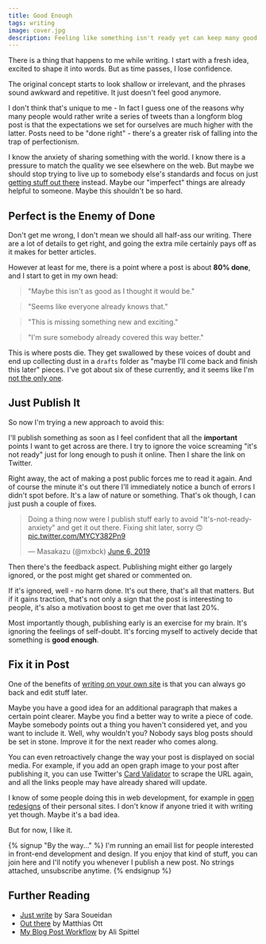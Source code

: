 ```yaml
---
title: Good Enough
tags: writing
image: cover.jpg
description: Feeling like something isn't ready yet can keep many good ideas from going public. I'm trying out a new strategy to combat "publishing anxiety".
---
```


<p class="lead">There is a thing that happens to me while writing. I start with a fresh idea, excited to shape it into words. But as time passes, I lose confidence.</p>

The original concept starts to look shallow or irrelevant, and the phrases sound awkward and repetitive. It just doesn't feel good anymore.

I don't think that's unique to me - In fact I guess one of the reasons why many people would rather write a series of tweets than a longform blog post is that the expectations we set for ourselves are much higher with the latter. Posts need to be "done right" - there's a greater risk of falling into the trap of perfectionism.

I know the anxiety of sharing something with the world. I know there is a pressure to match the quality we see elsewhere on the web. But maybe we should stop trying to live up to somebody else's standards and focus on just [getting stuff out there](https://www.sarasoueidan.com/desk/just-write/) instead. Maybe our "imperfect" things are already helpful to someone. Maybe this shouldn't be so hard.

## Perfect is the Enemy of Done

Don't get me wrong, I don't mean we should all half-ass our writing. There are a lot of details to get right, and going the extra mile certainly pays off as it makes for better articles. 

However at least for me, there is a point where a post is about __80% done__, and I start to get in my own head:

> "Maybe this isn't as good as I thought it would be."

> "Seems like everyone already knows that."

> "This is missing something new and exciting."

> "I'm sure somebody already covered this way better."

This is where posts die. 
They get swallowed by these voices of doubt and end up collecting dust in a `drafts` folder as "maybe I'll come back and finish this later" pieces. I've got about six of these currently, and it seems like I'm [not the only one](https://twitter.com/mmatuzo/status/1098127036630159360).

## Just Publish It

So now I'm trying a new approach to avoid this: 

I'll publish something as soon as I feel confident that all the __important__ points I want to get across are there. I try to ignore the voice screaming "it's not ready" just for long enough to push it online. Then I share the link on Twitter.

Right away, the act of making a post public forces me to read it again. And of course the minute it's out there I'll immediately notice a bunch of errors I didn't spot before. It's a law of nature or something. That's ok though, I can just push a couple of fixes. 

<blockquote class="twitter-tweet" data-lang="en"><p lang="en" dir="ltr">Doing a thing now were I publish stuff early to avoid &quot;It&#39;s-not-ready-anxiety&quot; and get it out there. Fixing shit later, sorry 🙃 <a href="https://t.co/MYCY382Pn9">pic.twitter.com/MYCY382Pn9</a></p>&mdash; Masakazu (@mxbck) <a href="https://twitter.com/mxbck/status/1136535575606046721?ref_src=twsrc%5Etfw">June 6, 2019</a></blockquote>

Then there's the feedback aspect. Publishing might either go largely ignored, or the post might get shared or commented on.

If it's ignored, well - no harm done. It's out there, that's all that matters. But if it gains traction, that's not only a sign that the post is interesting to people, it's also a motivation boost to get me over that last 20%.

Most importantly though, publishing early is an exercise for my brain. It's ignoring the feelings of self-doubt. It's forcing myself to actively decide that something is __good enough__. 

## Fix it in Post

One of the benefits of [writing on your own site](https://matthiasott.com/articles/into-the-personal-website-verse) is that you can always go back and edit stuff later. 

Maybe you have a good idea for an additional paragraph that makes a certain point clearer. Maybe you find a better way to write a piece of code. Maybe somebody points out a thing you haven't considered yet, and you want to include it. Well, why wouldn't you? Nobody says blog posts should be set in stone. Improve it for the next reader who comes along.

You can even retroactively change the way your post is displayed on social media. For example, if you add an open graph image to your post after publishing it, you can use Twitter's [Card Validator](https://cards-dev.twitter.com/validator) to scrape the URL again, and all the links people may have already shared will update.

I know of some people doing this in web development, for example in [open redesigns](https://www.aaron-gustafson.com/notebook/a-grand-experiment/) of their personal sites. I don't know if anyone tried it with writing yet though. Maybe it's a bad idea. 

But for now, I like it.

{% signup "By the way..." %}
I'm running an email list for people interested in front-end development and design.
If you enjoy that kind of stuff, you can join here and I'll notify you whenever I publish a new post. No strings attached, unsubscribe anytime.
{% endsignup %}

## Further Reading

* [Just write](https://www.sarasoueidan.com/desk/just-write/) by Sara Soueidan
* [Out there](https://matthiasott.com/notes/out-there) by Matthias Ott
* [My Blog Post Workflow](https://zen-of-programming.com/blog-post-workflow/) by Ali Spittel

